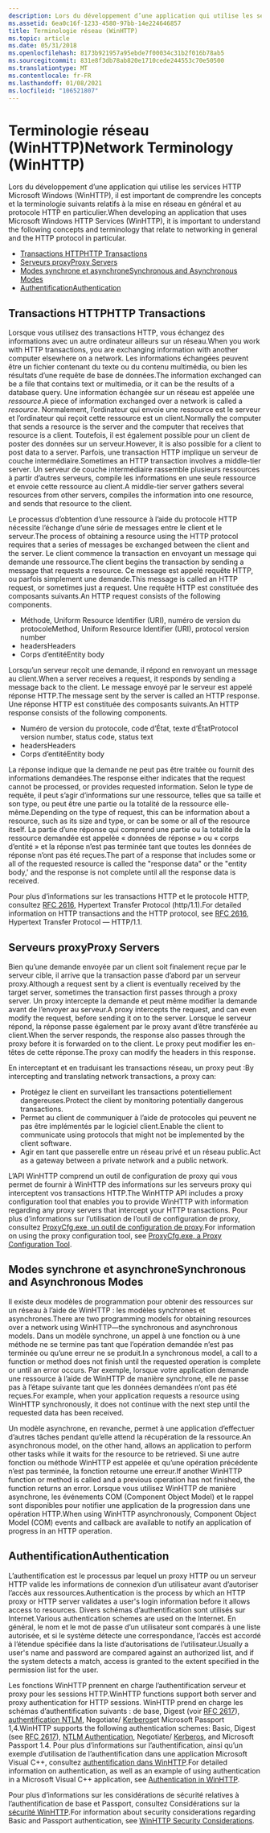 ```yaml
---
description: Lors du développement d’une application qui utilise les services HTTP Microsoft Windows (WinHTTP), il est important de comprendre les concepts et la terminologie suivants relatifs à la mise en réseau en général et au protocole HTTP en particulier.
ms.assetid: 6ea0c16f-1233-4580-97bb-14e224646857
title: Terminologie réseau (WinHTTP)
ms.topic: article
ms.date: 05/31/2018
ms.openlocfilehash: 8173b921957a95ebde7f00034c31b2f016b78ab5
ms.sourcegitcommit: 831e8f3db78ab820e1710cede244553c70e50500
ms.translationtype: MT
ms.contentlocale: fr-FR
ms.lasthandoff: 01/08/2021
ms.locfileid: "106521807"
---
```

# <a name="network-terminology-winhttp"></a><span data-ttu-id="46839-103">Terminologie réseau (WinHTTP)</span><span class="sxs-lookup"><span data-stu-id="46839-103">Network Terminology (WinHTTP)</span></span>

<span data-ttu-id="46839-104">Lors du développement d’une application qui utilise les services HTTP Microsoft Windows (WinHTTP), il est important de comprendre les concepts et la terminologie suivants relatifs à la mise en réseau en général et au protocole HTTP en particulier.</span><span class="sxs-lookup"><span data-stu-id="46839-104">When developing an application that uses Microsoft Windows HTTP Services (WinHTTP), it is important to understand the following concepts and terminology that relate to networking in general and the HTTP protocol in particular.</span></span>

-   [<span data-ttu-id="46839-105">Transactions HTTP</span><span class="sxs-lookup"><span data-stu-id="46839-105">HTTP Transactions</span></span>](#http-transactions)
-   [<span data-ttu-id="46839-106">Serveurs proxy</span><span class="sxs-lookup"><span data-stu-id="46839-106">Proxy Servers</span></span>](#proxy-servers)
-   [<span data-ttu-id="46839-107">Modes synchrone et asynchrone</span><span class="sxs-lookup"><span data-stu-id="46839-107">Synchronous and Asynchronous Modes</span></span>](#synchronous-and-asynchronous-modes)
-   [<span data-ttu-id="46839-108">Authentification</span><span class="sxs-lookup"><span data-stu-id="46839-108">Authentication</span></span>](#authentication)

## <a name="http-transactions"></a><span data-ttu-id="46839-109">Transactions HTTP</span><span class="sxs-lookup"><span data-stu-id="46839-109">HTTP Transactions</span></span>

<span data-ttu-id="46839-110">Lorsque vous utilisez des transactions HTTP, vous échangez des informations avec un autre ordinateur ailleurs sur un réseau.</span><span class="sxs-lookup"><span data-stu-id="46839-110">When you work with HTTP transactions, you are exchanging information with another computer elsewhere on a network.</span></span> <span data-ttu-id="46839-111">Les informations échangées peuvent être un fichier contenant du texte ou du contenu multimédia, ou bien les résultats d’une requête de base de données.</span><span class="sxs-lookup"><span data-stu-id="46839-111">The information exchanged can be a file that contains text or multimedia, or it can be the results of a database query.</span></span> <span data-ttu-id="46839-112">Une information échangée sur un réseau est appelée une *ressource*.</span><span class="sxs-lookup"><span data-stu-id="46839-112">A piece of information exchanged over a network is called a *resource*.</span></span> <span data-ttu-id="46839-113">Normalement, l’ordinateur qui envoie une ressource est le serveur et l’ordinateur qui reçoit cette ressource est un client.</span><span class="sxs-lookup"><span data-stu-id="46839-113">Normally the computer that sends a resource is the server and the computer that receives that resource is a client.</span></span> <span data-ttu-id="46839-114">Toutefois, il est également possible pour un client de poster des données sur un serveur.</span><span class="sxs-lookup"><span data-stu-id="46839-114">However, it is also possible for a client to post data to a server.</span></span> <span data-ttu-id="46839-115">Parfois, une transaction HTTP implique un serveur de couche intermédiaire.</span><span class="sxs-lookup"><span data-stu-id="46839-115">Sometimes an HTTP transaction involves a middle-tier server.</span></span> <span data-ttu-id="46839-116">Un serveur de couche intermédiaire rassemble plusieurs ressources à partir d’autres serveurs, compile les informations en une seule ressource et envoie cette ressource au client.</span><span class="sxs-lookup"><span data-stu-id="46839-116">A middle-tier server gathers several resources from other servers, compiles the information into one resource, and sends that resource to the client.</span></span>

<span data-ttu-id="46839-117">Le processus d’obtention d’une ressource à l’aide du protocole HTTP nécessite l’échange d’une série de messages entre le client et le serveur.</span><span class="sxs-lookup"><span data-stu-id="46839-117">The process of obtaining a resource using the HTTP protocol requires that a series of messages be exchanged between the client and the server.</span></span> <span data-ttu-id="46839-118">Le client commence la transaction en envoyant un message qui demande une ressource.</span><span class="sxs-lookup"><span data-stu-id="46839-118">The client begins the transaction by sending a message that requests a resource.</span></span> <span data-ttu-id="46839-119">Ce message est appelé requête HTTP, ou parfois simplement une demande.</span><span class="sxs-lookup"><span data-stu-id="46839-119">This message is called an HTTP request, or sometimes just a request.</span></span> <span data-ttu-id="46839-120">Une requête HTTP est constituée des composants suivants.</span><span class="sxs-lookup"><span data-stu-id="46839-120">An HTTP request consists of the following components.</span></span>

-   <span data-ttu-id="46839-121">Méthode, Uniform Resource Identifier (URI), numéro de version du protocole</span><span class="sxs-lookup"><span data-stu-id="46839-121">Method, Uniform Resource Identifier (URI), protocol version number</span></span>
-   <span data-ttu-id="46839-122">headers</span><span class="sxs-lookup"><span data-stu-id="46839-122">Headers</span></span>
-   <span data-ttu-id="46839-123">Corps d’entité</span><span class="sxs-lookup"><span data-stu-id="46839-123">Entity body</span></span>

<span data-ttu-id="46839-124">Lorsqu’un serveur reçoit une demande, il répond en renvoyant un message au client.</span><span class="sxs-lookup"><span data-stu-id="46839-124">When a server receives a request, it responds by sending a message back to the client.</span></span> <span data-ttu-id="46839-125">Le message envoyé par le serveur est appelé réponse HTTP.</span><span class="sxs-lookup"><span data-stu-id="46839-125">The message sent by the server is called an HTTP response.</span></span> <span data-ttu-id="46839-126">Une réponse HTTP est constituée des composants suivants.</span><span class="sxs-lookup"><span data-stu-id="46839-126">An HTTP response consists of the following components.</span></span>

-   <span data-ttu-id="46839-127">Numéro de version du protocole, code d’État, texte d’État</span><span class="sxs-lookup"><span data-stu-id="46839-127">Protocol version number, status code, status text</span></span>
-   <span data-ttu-id="46839-128">headers</span><span class="sxs-lookup"><span data-stu-id="46839-128">Headers</span></span>
-   <span data-ttu-id="46839-129">Corps d’entité</span><span class="sxs-lookup"><span data-stu-id="46839-129">Entity body</span></span>

<span data-ttu-id="46839-130">La réponse indique que la demande ne peut pas être traitée ou fournit des informations demandées.</span><span class="sxs-lookup"><span data-stu-id="46839-130">The response either indicates that the request cannot be processed, or provides requested information.</span></span> <span data-ttu-id="46839-131">Selon le type de requête, il peut s’agir d’informations sur une ressource, telles que sa taille et son type, ou peut être une partie ou la totalité de la ressource elle-même.</span><span class="sxs-lookup"><span data-stu-id="46839-131">Depending on the type of request, this can be information about a resource, such as its size and type, or can be some or all of the resource itself.</span></span> <span data-ttu-id="46839-132">La partie d’une réponse qui comprend une partie ou la totalité de la ressource demandée est appelée « données de réponse » ou « corps d’entité » et la réponse n’est pas terminée tant que toutes les données de réponse n’ont pas été reçues.</span><span class="sxs-lookup"><span data-stu-id="46839-132">The part of a response that includes some or all of the requested resource is called the "response data" or the "entity body,' and the response is not complete until all the response data is received.</span></span>

<span data-ttu-id="46839-133">Pour plus d’informations sur les transactions HTTP et le protocole HTTP, consultez [RFC 2616](https://www.ietf.org/rfc/rfc2616.txt), Hypertext Transfer Protocol (http/1.1).</span><span class="sxs-lookup"><span data-stu-id="46839-133">For detailed information on HTTP transactions and the HTTP protocol, see [RFC 2616](https://www.ietf.org/rfc/rfc2616.txt), Hypertext Transfer Protocol — HTTP/1.1.</span></span>

## <a name="proxy-servers"></a><span data-ttu-id="46839-134">Serveurs proxy</span><span class="sxs-lookup"><span data-stu-id="46839-134">Proxy Servers</span></span>

<span data-ttu-id="46839-135">Bien qu’une demande envoyée par un client soit finalement reçue par le serveur cible, il arrive que la transaction passe d’abord par un serveur proxy.</span><span class="sxs-lookup"><span data-stu-id="46839-135">Although a request sent by a client is eventually received by the target server, sometimes the transaction first passes through a proxy server.</span></span> <span data-ttu-id="46839-136">Un proxy intercepte la demande et peut même modifier la demande avant de l’envoyer au serveur.</span><span class="sxs-lookup"><span data-stu-id="46839-136">A proxy intercepts the request, and can even modify the request, before sending it on to the server.</span></span> <span data-ttu-id="46839-137">Lorsque le serveur répond, la réponse passe également par le proxy avant d’être transférée au client.</span><span class="sxs-lookup"><span data-stu-id="46839-137">When the server responds, the response also passes through the proxy before it is forwarded on to the client.</span></span> <span data-ttu-id="46839-138">Le proxy peut modifier les en-têtes de cette réponse.</span><span class="sxs-lookup"><span data-stu-id="46839-138">The proxy can modify the headers in this response.</span></span>

<span data-ttu-id="46839-139">En interceptant et en traduisant les transactions réseau, un proxy peut :</span><span class="sxs-lookup"><span data-stu-id="46839-139">By intercepting and translating network transactions, a proxy can:</span></span>

-   <span data-ttu-id="46839-140">Protégez le client en surveillant les transactions potentiellement dangereuses.</span><span class="sxs-lookup"><span data-stu-id="46839-140">Protect the client by monitoring potentially dangerous transactions.</span></span>
-   <span data-ttu-id="46839-141">Permet au client de communiquer à l’aide de protocoles qui peuvent ne pas être implémentés par le logiciel client.</span><span class="sxs-lookup"><span data-stu-id="46839-141">Enable the client to communicate using protocols that might not be implemented by the client software.</span></span>
-   <span data-ttu-id="46839-142">Agir en tant que passerelle entre un réseau privé et un réseau public.</span><span class="sxs-lookup"><span data-stu-id="46839-142">Act as a gateway between a private network and a public network.</span></span>

<span data-ttu-id="46839-143">L’API WinHTTP comprend un outil de configuration de proxy qui vous permet de fournir à WinHTTP des informations sur les serveurs proxy qui interceptent vos transactions HTTP.</span><span class="sxs-lookup"><span data-stu-id="46839-143">The WinHTTP API includes a proxy configuration tool that enables you to provide WinHTTP with information regarding any proxy servers that intercept your HTTP transactions.</span></span> <span data-ttu-id="46839-144">Pour plus d’informations sur l’utilisation de l’outil de configuration de proxy, consultez [ProxyCfg.exe, un outil de configuration de proxy](proxycfg-exe--a-proxy-configuration-tool.md).</span><span class="sxs-lookup"><span data-stu-id="46839-144">For information on using the proxy configuration tool, see [ProxyCfg.exe, a Proxy Configuration Tool](proxycfg-exe--a-proxy-configuration-tool.md).</span></span>

## <a name="synchronous-and-asynchronous-modes"></a><span data-ttu-id="46839-145">Modes synchrone et asynchrone</span><span class="sxs-lookup"><span data-stu-id="46839-145">Synchronous and Asynchronous Modes</span></span>

<span data-ttu-id="46839-146">Il existe deux modèles de programmation pour obtenir des ressources sur un réseau à l’aide de WinHTTP : les modèles synchrones et asynchrones.</span><span class="sxs-lookup"><span data-stu-id="46839-146">There are two programming models for obtaining resources over a network using WinHTTP—the synchronous and asynchronous models.</span></span> <span data-ttu-id="46839-147">Dans un modèle synchrone, un appel à une fonction ou à une méthode ne se termine pas tant que l’opération demandée n’est pas terminée ou qu’une erreur ne se produit.</span><span class="sxs-lookup"><span data-stu-id="46839-147">In a synchronous model, a call to a function or method does not finish until the requested operation is complete or until an error occurs.</span></span> <span data-ttu-id="46839-148">Par exemple, lorsque votre application demande une ressource à l’aide de WinHTTP de manière synchrone, elle ne passe pas à l’étape suivante tant que les données demandées n’ont pas été reçues.</span><span class="sxs-lookup"><span data-stu-id="46839-148">For example, when your application requests a resource using WinHTTP synchronously, it does not continue with the next step until the requested data has been received.</span></span>

<span data-ttu-id="46839-149">Un modèle asynchrone, en revanche, permet à une application d’effectuer d’autres tâches pendant qu’elle attend la récupération de la ressource.</span><span class="sxs-lookup"><span data-stu-id="46839-149">An asynchronous model, on the other hand, allows an application to perform other tasks while it waits for the resource to be retrieved.</span></span> <span data-ttu-id="46839-150">Si une autre fonction ou méthode WinHTTP est appelée et qu’une opération précédente n’est pas terminée, la fonction retourne une erreur.</span><span class="sxs-lookup"><span data-stu-id="46839-150">If another WinHTTP function or method is called and a previous operation has not finished, the function returns an error.</span></span> <span data-ttu-id="46839-151">Lorsque vous utilisez WinHTTP de manière asynchrone, les événements COM (Component Object Model) et le rappel sont disponibles pour notifier une application de la progression dans une opération HTTP.</span><span class="sxs-lookup"><span data-stu-id="46839-151">When using WinHTTP asynchronously, Component Object Model (COM) events and callback are available to notify an application of progress in an HTTP operation.</span></span>

## <a name="authentication"></a><span data-ttu-id="46839-152">Authentification</span><span class="sxs-lookup"><span data-stu-id="46839-152">Authentication</span></span>

<span data-ttu-id="46839-153">L’authentification est le processus par lequel un proxy HTTP ou un serveur HTTP valide les informations de connexion d’un utilisateur avant d’autoriser l’accès aux ressources.</span><span class="sxs-lookup"><span data-stu-id="46839-153">Authentication is the process by which an HTTP proxy or HTTP server validates a user's login information before it allows access to resources.</span></span> <span data-ttu-id="46839-154">Divers schémas d’authentification sont utilisés sur Internet.</span><span class="sxs-lookup"><span data-stu-id="46839-154">Various authentication schemes are used on the Internet.</span></span> <span data-ttu-id="46839-155">En général, le nom et le mot de passe d’un utilisateur sont comparés à une liste autorisée, et si le système détecte une correspondance, l’accès est accordé à l’étendue spécifiée dans la liste d’autorisations de l’utilisateur.</span><span class="sxs-lookup"><span data-stu-id="46839-155">Usually a user's name and password are compared against an authorized list, and if the system detects a match, access is granted to the extent specified in the permission list for the user.</span></span>

<span data-ttu-id="46839-156">Les fonctions WinHTTP prennent en charge l’authentification serveur et proxy pour les sessions HTTP.</span><span class="sxs-lookup"><span data-stu-id="46839-156">WinHTTP functions support both server and proxy authentication for HTTP sessions.</span></span> <span data-ttu-id="46839-157">WinHTTP prend en charge les schémas d’authentification suivants : de base, Digest (voir [RFC 2617](https://www.ietf.org/rfc/rfc2617.txt)), [authentification NTLM](../com/ntlmssp.md), Negotiate/ [Kerberos](../com/kerberos-v5-protocol.md)et Microsoft Passport 1,4.</span><span class="sxs-lookup"><span data-stu-id="46839-157">WinHTTP supports the following authentication schemes: Basic, Digest (see [RFC 2617](https://www.ietf.org/rfc/rfc2617.txt)), [NTLM Authentication](../com/ntlmssp.md), Negotiate/ [Kerberos](../com/kerberos-v5-protocol.md), and Microsoft Passport 1.4.</span></span> <span data-ttu-id="46839-158">Pour plus d’informations sur l’authentification, ainsi qu’un exemple d’utilisation de l’authentification dans une application Microsoft Visual C++, consultez [authentification dans WinHTTP](authentication-in-winhttp.md).</span><span class="sxs-lookup"><span data-stu-id="46839-158">For detailed information on authentication, as well as an example of using authentication in a Microsoft Visual C++ application, see [Authentication in WinHTTP](authentication-in-winhttp.md).</span></span>

<span data-ttu-id="46839-159">Pour plus d’informations sur les considérations de sécurité relatives à l’authentification de base et Passport, consultez Considérations sur la [sécurité WinHTTP](winhttp-security-considerations.md).</span><span class="sxs-lookup"><span data-stu-id="46839-159">For information about security considerations regarding Basic and Passport authentication, see [WinHTTP Security Considerations](winhttp-security-considerations.md).</span></span>

 

 
